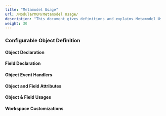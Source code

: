 ```yaml
---
title: "Metamodel Usage"
url: /ModularMOM/Metamodel Usage/
description: "This document gives definitions and explains Metamodel Usage"
weight: 30
---
```


### Configurable Object Definition

#### Object Declaration




#### Field Declaration

#### Object Event Handlers

#### Object and Field Attributes




#### Object & Field Usages



#### Workspace Customizations

